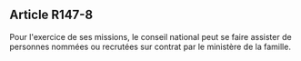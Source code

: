 ## Article R147-8


Pour l'exercice de ses missions, le conseil national peut se faire assister de personnes nommées ou recrutées
sur contrat par le ministère de la famille.

